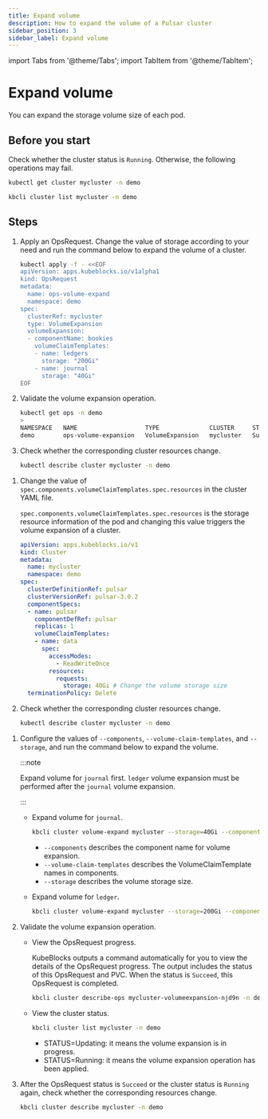 ```yaml
---
title: Expand volume
description: How to expand the volume of a Pulsar cluster
sidebar_position: 3
sidebar_label: Expand volume
---
```


import Tabs from '@theme/Tabs';
import TabItem from '@theme/TabItem';

# Expand volume

You can expand the storage volume size of each pod.

## Before you start

Check whether the cluster status is `Running`. Otherwise, the following operations may fail.

<Tabs>

<TabItem value="kubectl" label="kubectl" default>

```bash
kubectl get cluster mycluster -n demo
```

</TabItem>

<TabItem value="kbcli" label="kbcli">

```bash
kbcli cluster list mycluster -n demo
```

</TabItem>

</Tabs>

## Steps

<Tabs>

<TabItem value="OpsRequest" label="OpsRequest" default>

1. Apply an OpsRequest. Change the value of storage according to your need and run the command below to expand the volume of a cluster.

   ```bash
   kubectl apply -f - <<EOF
   apiVersion: apps.kubeblocks.io/v1alpha1
   kind: OpsRequest
   metadata:
     name: ops-volume-expand
     namespace: demo
   spec:
     clusterRef: mycluster
     type: VolumeExpansion
     volumeExpansion:
     - componentName: bookies
       volumeClaimTemplates:
       - name: ledgers
         storage: "200Gi"
       - name: journal
         storage: "40Gi"
   EOF
   ```

2. Validate the volume expansion operation.

   ```bash
   kubectl get ops -n demo
   >
   NAMESPACE   NAME                   TYPE              CLUSTER     STATUS    PROGRESS   AGE
   demo        ops-volume-expansion   VolumeExpansion   mycluster   Succeed   3/3        6m
   ```

3. Check whether the corresponding cluster resources change.

    ```bash
    kubectl describe cluster mycluster -n demo
    ```

</TabItem>

<TabItem value="Edit cluster YAML file" label="Edit cluster YAML file">

1. Change the value of `spec.components.volumeClaimTemplates.spec.resources` in the cluster YAML file.

   `spec.components.volumeClaimTemplates.spec.resources` is the storage resource information of the pod and changing this value triggers the volume expansion of a cluster.

   ```yaml
   apiVersion: apps.kubeblocks.io/v1
   kind: Cluster
   metadata:
     name: mycluster
     namespace: demo
   spec:
     clusterDefinitionRef: pulsar
     clusterVersionRef: pulsar-3.0.2
     componentSpecs:
     - name: pulsar
       componentDefRef: pulsar
       replicas: 1
       volumeClaimTemplates:
       - name: data
         spec:
           accessModes:
             - ReadWriteOnce
           resources:
             requests:
               storage: 40Gi # Change the volume storage size
     terminationPolicy: Delete
   ```

2. Check whether the corresponding cluster resources change.

    ```bash
    kubectl describe cluster mycluster -n demo
    ```

</TabItem>

<TabItem value="kbcli" label="kbcli">

1. Configure the values of `--components`, `--volume-claim-templates`, and `--storage`, and run the command below to expand the volume.

    :::note

    Expand volume for `journal` first. `ledger` volume expansion must be performed after the `journal` volume expansion.

    :::

    - Expand volume for `journal`.

      ```bash
      kbcli cluster volume-expand mycluster --storage=40Gi --components=bookies -t journal -n demo
      ```

      - `--components` describes the component name for volume expansion.
      - `--volume-claim-templates` describes the VolumeClaimTemplate names in components.
      - `--storage` describes the volume storage size.

    - Expand volume for `ledger`.

      ```bash
      kbcli cluster volume-expand mycluster --storage=200Gi --components=bookies -t ledgers -n demo
      ```

2. Validate the volume expansion operation.

    - View the OpsRequest progress.

      KubeBlocks outputs a command automatically for you to view the details of the OpsRequest progress. The output includes the status of this OpsRequest and PVC. When the status is `Succeed`, this OpsRequest is completed.

      ```bash
      kbcli cluster describe-ops mycluster-volumeexpansion-njd9n -n demo
      ```

    - View the cluster status.

      ```bash
      kbcli cluster list mycluster -n demo
      ```

      * STATUS=Updating: it means the volume expansion is in progress.
      * STATUS=Running: it means the volume expansion operation has been applied.

3. After the OpsRequest status is `Succeed` or the cluster status is `Running` again, check whether the corresponding resources change.

    ```bash
    kbcli cluster describe mycluster -n demo
    ```

</TabItem>

</Tabs>
